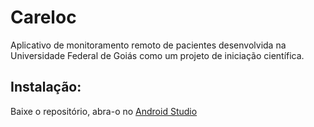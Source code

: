 # Careloc

Aplicativo de monitoramento remoto de pacientes desenvolvida na Universidade Federal de Goiás como um projeto de iniciação científica. 
## Instalação:
Baixe o repositório, abra-o no [Android Studio](https://developer.android.com/studio)
